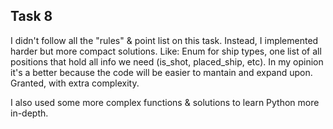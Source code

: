 ## Task 8

I didn't follow all the "rules" & point list on this task. Instead, I implemented harder but more compact solutions.
Like: Enum for ship types, one list of all positions that hold all info we need (is_shot, placed_ship, etc).
In my opinion it's a better because the code will be easier to mantain and expand upon. Granted, with extra complexity.

I also used some more complex functions & solutions to learn Python more in-depth.